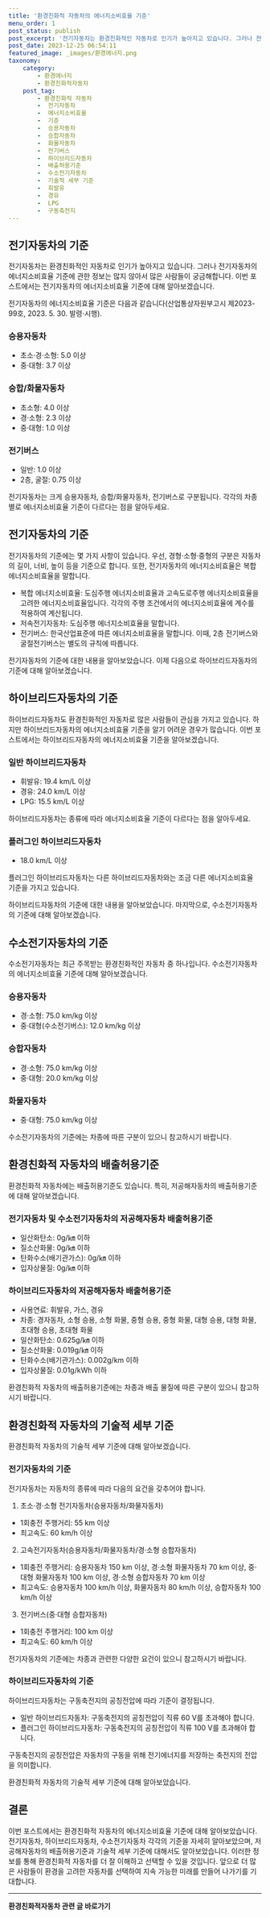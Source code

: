 ```yaml
---
title: '환경친화적 자동차의 에너지소비효율 기준'
menu_order: 1
post_status: publish
post_excerpt: '전기자동차는 환경친화적인 자동차로 인기가 높아지고 있습니다. 그러나 전기자동차의 에너지소비효율 기준에 관한 정보는 많지 않아서 많은 사람들이 궁금해합니다. 이번 포스트에서는 전기자동차의 에너지소비효율 기준에 대해 알아보겠습니다.'
post_date: 2023-12-25 06:54:11
featured_image: _images/환경에너지.png
taxonomy:
    category:
        - 환경에너지
        - 환경친화적자동차
    post_tag:
        - 환경친화적 자동차
        -  전기자동차
        -  에너지소비효율
        -  기준
        -  승용자동차
        -  승합자동차
        -  화물자동차
        -  전기버스
        -  하이브리드자동차
        -  배출허용기준
        -  수소전기자동차
        -  기술적 세부 기준
        -  휘발유
        -  경유
        -  LPG
        -  구동축전지
---
```



## 전기자동차의 기준

전기자동차는 환경친화적인 자동차로 인기가 높아지고 있습니다. 그러나 전기자동차의 에너지소비효율 기준에 관한 정보는 많지 않아서 많은 사람들이 궁금해합니다. 이번 포스트에서는 전기자동차의 에너지소비효율 기준에 대해 알아보겠습니다.

전기자동차의 에너지소비효율 기준은 다음과 같습니다(산업통상자원부고시 제2023-99호, 2023. 5. 30. 발령·시행).

### 승용자동차
- 초소·경·소형: 5.0 이상
- 중·대형: 3.7 이상

### 승합/화물자동차
- 초소형: 4.0 이상
- 경·소형: 2.3 이상
- 중·대형: 1.0 이상

### 전기버스
- 일반: 1.0 이상
- 2층, 굴절: 0.75 이상

전기자동차는 크게 승용자동차, 승합/화물자동차, 전기버스로 구분됩니다. 각각의 차종별로 에너지소비효율 기준이 다르다는 점을 알아두세요.

## 전기자동차의 기준

전기자동차의 기준에는 몇 가지 사항이 있습니다. 우선, 경형·소형·중형의 구분은 자동차의 길이, 너비, 높이 등을 기준으로 합니다. 또한, 전기자동차의 에너지소비효율은 복합에너지소비효율을 말합니다.

- 복합 에너지소비효율: 도심주행 에너지소비효율과 고속도로주행 에너지소비효율을 고려한 에너지소비효율입니다. 각각의 주행 조건에서의 에너지소비효율에 계수를 적용하여 계산됩니다.
- 저속전기자동차: 도심주행 에너지소비효율을 말합니다.
- 전기버스: 한국산업표준에 따른 에너지소비효율을 말합니다. 이때, 2층 전기버스와 굴절전기버스는 별도의 규칙에 따릅니다.

전기자동차의 기준에 대한 내용을 알아보았습니다. 이제 다음으로 하이브리드자동차의 기준에 대해 알아보겠습니다.

## 하이브리드자동차의 기준

하이브리드자동차도 환경친화적인 자동차로 많은 사람들이 관심을 가지고 있습니다. 하지만 하이브리드자동차의 에너지소비효율 기준을 알기 어려운 경우가 많습니다. 이번 포스트에서는 하이브리드자동차의 에너지소비효율 기준을 알아보겠습니다.

### 일반 하이브리드자동차
- 휘발유: 19.4 km/L 이상
- 경유: 24.0 km/L 이상
- LPG: 15.5 km/L 이상

하이브리드자동차는 종류에 따라 에너지소비효율 기준이 다르다는 점을 알아두세요.

### 플러그인 하이브리드자동차
- 18.0 km/L 이상

플러그인 하이브리드자동차는 다른 하이브리드자동차와는 조금 다른 에너지소비효율 기준을 가지고 있습니다.

하이브리드자동차의 기준에 대한 내용을 알아보았습니다. 마지막으로, 수소전기자동차의 기준에 대해 알아보겠습니다.

## 수소전기자동차의 기준

수소전기자동차는 최근 주목받는 환경친화적인 자동차 중 하나입니다. 수소전기자동차의 에너지소비효율 기준에 대해 알아보겠습니다.

### 승용자동차
- 경·소형: 75.0 km/kg 이상
- 중·대형(수소전기버스): 12.0 km/kg 이상

### 승합자동차
- 경·소형: 75.0 km/kg 이상
- 중·대형: 20.0 km/kg 이상

### 화물자동차
- 중·대형: 75.0 km/kg 이상

수소전기자동차의 기준에는 차종에 따른 구분이 있으니 참고하시기 바랍니다.

## 환경친화적 자동차의 배출허용기준

환경친화적 자동차에는 배출허용기준도 있습니다. 특히, 저공해자동차의 배출허용기준에 대해 알아보겠습니다.

### 전기자동차 및 수소전기자동차의 저공해자동차 배출허용기준
- 일산화탄소: 0g/㎞ 이하
- 질소산화물: 0g/㎞ 이하
- 탄화수소(배기관가스): 0g/㎞ 이하
- 입자상물질: 0g/㎞ 이하

### 하이브리드자동차의 저공해자동차 배출허용기준
- 사용연료: 휘발유, 가스, 경유
- 차종: 경자동차, 소형 승용, 소형 화물, 중형 승용, 중형 화물, 대형 승용, 대형 화물, 초대형 승용, 초대형 화물
- 일산화탄소: 0.625g/㎞ 이하
- 질소산화물: 0.019g/㎞ 이하
- 탄화수소(배기관가스): 0.002g/km 이하
- 입자상물질: 0.01g/kWh 이하

환경친화적 자동차의 배출허용기준에는 차종과 배출 물질에 따른 구분이 있으니 참고하시기 바랍니다.

## 환경친화적 자동차의 기술적 세부 기준

환경친화적 자동차의 기술적 세부 기준에 대해 알아보겠습니다.

### 전기자동차의 기준
전기자동차는 자동차의 종류에 따라 다음의 요건을 갖추어야 합니다.

1. 초소·경·소형 전기자동차(승용자동차/화물자동차)
- 1회충전 주행거리: 55 km 이상
- 최고속도: 60 km/h 이상

2. 고속전기자동차(승용자동차/화물자동차/경·소형 승합자동차)
- 1회충전 주행거리: 승용자동차 150 km 이상, 경·소형 화물자동차 70 km 이상, 중·대형 화물자동차 100 km 이상, 경·소형 승합자동차 70 km 이상
- 최고속도: 승용자동차 100 km/h 이상, 화물자동차 80 km/h 이상, 승합자동차 100 km/h 이상

3. 전기버스(중·대형 승합자동차)
- 1회충전 주행거리: 100 km 이상
- 최고속도: 60 km/h 이상

전기자동차의 기준에는 차종과 관련한 다양한 요건이 있으니 참고하시기 바랍니다.

### 하이브리드자동차의 기준
하이브리드자동차는 구동축전지의 공칭전압에 따라 기준이 결정됩니다.

- 일반 하이브리드자동차: 구동축전지의 공칭전압이 직류 60 V를 초과해야 합니다.
- 플러그인 하이브리드자동차: 구동축전지의 공칭전압이 직류 100 V를 초과해야 합니다.

구동축전지의 공칭전압은 자동차의 구동을 위해 전기에너지를 저장하는 축전지의 전압을 의미합니다.

환경친화적 자동차의 기술적 세부 기준에 대해 알아보았습니다.

## 결론

이번 포스트에서는 환경친화적 자동차의 에너지소비효율 기준에 대해 알아보았습니다. 전기자동차, 하이브리드자동차, 수소전기자동차 각각의 기준을 자세히 알아보았으며, 저공해자동차의 배출허용기준과 기술적 세부 기준에 대해서도 알아보았습니다. 이러한 정보를 통해 환경친화적 자동차를 더 잘 이해하고 선택할 수 있을 것입니다. 앞으로 더 많은 사람들이 환경을 고려한 자동차를 선택하여 지속 가능한 미래를 만들어 나가기를 기대합니다.
<!-- wp:separator -->
<hr class="wp-block-separator has-alpha-channel-opacity"/>
<!-- /wp:separator -->

<!-- wp:group {"backgroundColor":"base","layout":{"type":"constrained"}} -->
<div class="wp-block-group has-base-background-color has-background"><!-- wp:paragraph {"align":"center","fontSize":"medium"} -->
<p class="has-text-align-center has-large-font-size"><strong>환경친화적자동차 관련 글 바로가기</strong></p>
<!-- /wp:paragraph -->


<!-- wp:latest-posts
{"categories":[{"id":36367,"count":19,"description":"","link":"https://uknowlaw.com/category/%ed%99%98%ea%b2%bd%ec%b9%9c%ed%99%94%ec%a0%81%ec%9e%90%eb%8f%99%ec%b0%a8/","name":"환경친화적자동차","slug":"환경친화적자동차","taxonomy":"category","parent":0,"meta":[],"_links":{"self":[{"href":"https://uknowlaw.com/wp-json/wp/v2/categories/36367"}],"collection":[{"href":"https://uknowlaw.com/wp-json/wp/v2/categories"}],"about":[{"href":"https://uknowlaw.com/wp-json/wp/v2/taxonomies/category"}],"wp:post_type":[{"href":"https://uknowlaw.com/wp-json/wp/v2/posts?categories=36367"}],"curies":[{"name":"wp","href":"https://api.w.org/{rel}","templated":true}]}}],"postsToShow":100,"excerptLength":28,"postLayout":"grid","columns":2,"featuredImageAlign":"left","featuredImageSizeSlug":"large","fontSize":"small"} /--></div>
<!-- /wp:group -->